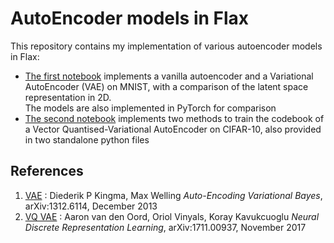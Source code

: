 # AutoEncoder models in Flax

This repository contains my implementation of various autoencoder models in Flax:
* [The first notebook](./Autoencoders_VAE_MNIST_JaxvPyTorch.ipynb) implements a vanilla autoencoder and a Variational AutoEncoder (VAE) on MNIST, with a comparison of the latent space representation in 2D. <br>
  The models are also implemented in PyTorch for comparison
* [The second notebook](./VQ-VAE_Flax.ipynb) implements two methods to train the codebook of a Vector Quantised-Variational AutoEncoder on CIFAR-10, also provided in two standalone python files


## References

1. [VAE](https://arxiv.org/abs/1312.6114) : Diederik P Kingma, Max Welling *Auto-Encoding Variational Bayes*,  	arXiv:1312.6114, December 2013
2. [VQ VAE](https://arxiv.org/pdf/1711.00937.pdf) : Aaron van den Oord, Oriol Vinyals, Koray Kavukcuoglu *Neural Discrete Representation Learning*, arXiv:1711.00937, November 2017
